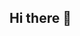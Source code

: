 ## Hi there 👋

<!--
**Anthoni0T/anthoni0t** is a ✨ _special_ ✨ repository because its `README.md` (this file) appears on your GitHub profile.

My Name is Anthoni-Mendoza-Trejo and my email is amtrejo@my.waketech.edu
I just made this account recently to be used for school assignments along with this repository that I made using the + sign at the top right corner. I then proceeded to download the desktop version and signed in. After that got done I got prompted with some options to start but decided on cloning this repository first.

# About Me
## My Interests
I do photography and like to game on the weekends.
## Websites I Recommend
[Apple Music](music.apple.com/us/new) It's my everyday audio website to listen to my music or podcasts.
[Blackboard](blackboard.waketech.edu) I use this very often for my academic work and studies.
